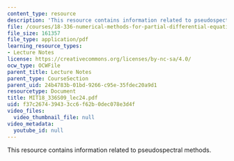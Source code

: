 ```yaml
---
content_type: resource
description: 'This resource contains information related to pseudospectral methods. '
file: /courses/18-336-numerical-methods-for-partial-differential-equations-spring-2009/f37c267439433cc6f62b0dec078e3d4f_MIT18_336S09_lec24.pdf
file_size: 161357
file_type: application/pdf
learning_resource_types:
- Lecture Notes
license: https://creativecommons.org/licenses/by-nc-sa/4.0/
ocw_type: OCWFile
parent_title: Lecture Notes
parent_type: CourseSection
parent_uid: 24b4783b-01bd-9266-c95e-35fdec20a9d1
resourcetype: Document
title: MIT18_336S09_lec24.pdf
uid: f37c2674-3943-3cc6-f62b-0dec078e3d4f
video_files:
  video_thumbnail_file: null
video_metadata:
  youtube_id: null
---
```

This resource contains information related to pseudospectral methods. 